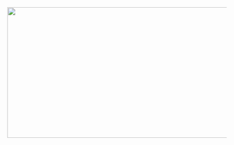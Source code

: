 <a href="https://github.com/devxb/gitanimals">
<img
  src="https://render.gitanimals.org/farms/s3496h"
  width="600"
  height="300"
/>
</a>
